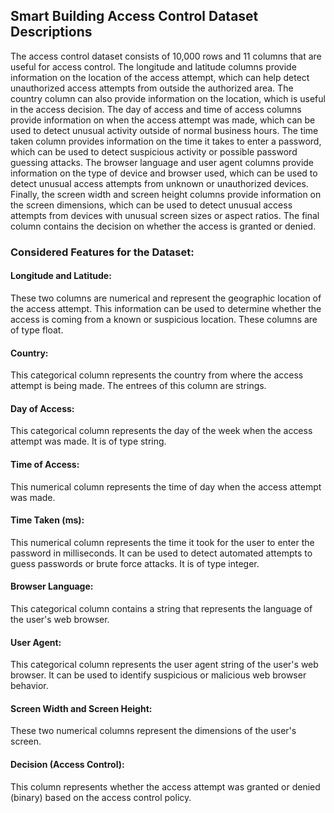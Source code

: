 ## Smart Building Access Control Dataset Descriptions 
The access control dataset consists of 10,000 rows and 11 columns that are useful for access control. The longitude and latitude columns provide information on the location of the access attempt, which can help detect unauthorized access attempts from outside the authorized area. The country column can also provide information on the location, which is useful in the access decision. The day of access and time of access columns provide information on when the access attempt was made, which can be used to detect unusual activity outside of normal business hours. The time taken column provides information on the time it takes to enter a password, which can be used to detect suspicious activity or possible password guessing attacks. The browser language and user agent columns provide information on the type of device and browser used, which can be used to detect unusual access attempts from unknown or unauthorized devices. Finally, the screen width and screen height columns provide information on the screen dimensions, which can be used to detect unusual access attempts from devices with unusual screen sizes or aspect ratios. The final column contains the decision on whether the access is granted or denied.

### Considered Features for the Dataset:

#### Longitude and Latitude: 
These two columns are numerical and represent the geographic location of the access attempt. This information can be used to determine whether the access is coming from a known or suspicious location. These columns are of type float.

#### Country:
This categorical column represents the country from where the access attempt is being made. The entrees of this column are strings.

#### Day of Access:
This categorical column represents the day of the week when the access attempt was made. It is of type string.

#### Time of Access:
This numerical column represents the time of day when the access attempt was made.

#### Time Taken (ms):
This numerical column represents the time it took for the user to enter the password in milliseconds. It can be used to detect automated attempts to guess passwords or brute force attacks. It is of type integer.

#### Browser Language:
This categorical column contains a string that represents the language of the user's web browser.

#### User Agent:
This categorical column represents the user agent string of the user's web browser. It can be used to identify suspicious or malicious web browser behavior.

#### Screen Width and Screen Height:
These two numerical columns represent the dimensions of the user's screen.

#### Decision (Access Control):
This column represents whether the access attempt was granted or denied (binary) based on the access control policy.
